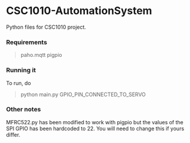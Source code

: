 # CSC1010-AutomationSystem
Python files for CSC1010 project.

### Requirements

>paho.mqtt
>pigpio


### Running it
To run, do
>python main.py GPIO_PIN_CONNECTED_TO_SERVO

### Other notes

MFRC522.py has been modified to work with pigpio but the values of the SPI GPIO has been hardcoded to 22.
You will need to change this if yours differ.
